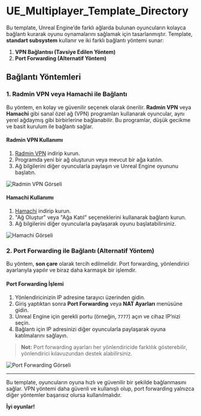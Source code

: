 # UE_Multiplayer_Template_Directory
Bu template, Unreal Engine’de farklı ağlarda bulunan oyuncuların kolayca bağlantı kurarak oyunu oynamalarını sağlamak için tasarlanmıştır. Template, **standart subsystem** kullanır ve iki farklı bağlantı yöntemi sunar: 

1. **VPN Bağlantısı (Tavsiye Edilen Yöntem)**
2. **Port Forwarding (Alternatif Yöntem)**

## Bağlantı Yöntemleri

### 1. Radmin VPN veya Hamachi ile Bağlantı
Bu yöntem, en kolay ve güvenilir seçenek olarak önerilir. **Radmin VPN** veya **Hamachi** gibi sanal özel ağ (VPN) programları kullanarak oyuncular, aynı yerel ağdaymış gibi birbirlerine bağlanabilir. Bu programlar, düşük gecikme ve basit kurulum ile bağlantı sağlar. 

#### Radmin VPN Kullanımı
1. [Radmin VPN](https://www.radmin-vpn.com/) indirip kurun.
2. Programda yeni bir ağ oluşturun veya mevcut bir ağa katılın.
3. Ağ bilgilerini diğer oyuncularla paylaşın ve Unreal Engine oyununu başlatın.
   
![Radmin VPN Görseli](https://www.radmin-vpn.com/images/overview.png)

#### Hamachi Kullanımı
1. [Hamachi](https://vpn.net/) indirip kurun.
2. "Ağ Oluştur" veya "Ağa Katıl" seçeneklerini kullanarak bağlantı kurun.
3. Ağ bilgilerini diğer oyuncularla paylaşarak oyunu başlatabilirsiniz.

![Hamachi Görseli](https://www.vpn.net/images/screenshots/windows.png)

### 2. Port Forwarding ile Bağlantı (Alternatif Yöntem)
Bu yöntem, **son çare** olarak tercih edilmelidir. Port forwarding, yönlendirici ayarlarıyla yapılır ve biraz daha karmaşık bir işlemdir. 

#### Port Forwarding İşlemi
1. Yönlendiricinizin IP adresine tarayıcı üzerinden gidin.
2. Giriş yaptıktan sonra **Port Forwarding** veya **NAT Ayarları** menüsüne gidin.
3. Unreal Engine için gerekli portu (örneğin, `7777`) açın ve cihaz IP’nizi seçin.
4. Bağlantı için IP adresinizi diğer oyuncularla paylaşarak oyuna katılmalarını sağlayın.

> **Not:** Port forwarding ayarları her yönlendiricide farklılık gösterebilir, yönlendirici kılavuzundan destek alabilirsiniz.

![Port Forwarding Görseli](https://example.com/portforwarding.png)

---

Bu template, oyuncuların oyuna hızlı ve güvenilir bir şekilde bağlanmasını sağlar. VPN yöntemi daha güvenli ve kullanışlı olup, port forwarding yalnızca diğer yöntemler başarısız olursa kullanılmalıdır.

**İyi oyunlar!**
